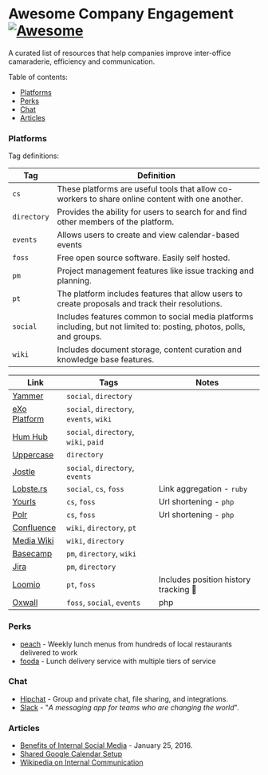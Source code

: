 # Awesome Company Engagement [![Awesome](https://cdn.rawgit.com/sindresorhus/awesome/d7305f38d29fed78fa85652e3a63e154dd8e8829/media/badge.svg)](https://github.com/sindresorhus/awesome)

A curated list of resources that help companies improve inter-office camaraderie, efficiency and communication.

Table of contents:

* [Platforms](#platforms)
* [Perks](#perks)
* [Chat](#chat)
* [Articles](#articles)

### Platforms

Tag definitions:

| Tag | Definition |
| ---- | ---- |
| `cs` | These platforms are useful tools that allow co-workers to share online content with one another. |
| `directory` | Provides the ability for users to search for and find other members of the platform. |
| `events` | Allows users to create and view calendar-based events |
| `foss` | Free open source software. Easily self hosted. |
| `pm` | Project management features like issue tracking and planning. |
| `pt` | The platform includes features that allow users to create proposals and track their resolutions. |
| `social` | Includes features common to social media platforms including, but not limited to: posting, photos, polls, and groups. |
| `wiki` | Includes document storage, content curation and knowledge base features. |


| Link | Tags | Notes |
| ---- | ---- | ---- |
| [Yammer](https://www.yammer.com/owneriq.com/) | `social`, `directory` | |
| [eXo Platform](https://www.exoplatform.com/) | `social`, `directory`, `events`, `wiki` | |
| [Hum Hub](https://www.humhub.org/en) | `social`, `directory`, `wiki`, `paid` | |
| [Uppercase](https://apps.google.com/marketplace/app/mffgeijiafphbcpoblabidficbilhdpb) | `directory` | |
| [Jostle](https://www.jostle.me/) | `social`, `directory`, `events` | |
| [Lobste.rs](https://github.com/jcs/lobsters) | `social`, `cs`, `foss` | Link aggregation - `ruby` |
| [Yourls](https://yourls.org/) | `cs`, `foss` | Url shortening - `php` |
| [Polr](https://github.com/cydrobolt/polr) | `cs`, `foss` | Url shortening - `php` |
| [Confluence](https://www.atlassian.com/software/confluence) | `wiki`, `directory`, `pt` | |
| [Media Wiki](https://www.mediawiki.org/wiki/MediaWiki) | `wiki`, `directory` | |
| [Basecamp](https://basecamp.com/) | `pm`, `directory`, `wiki` | |
| [Jira](https://www.atlassian.com/software/jira) | `pm`, `directory` | |
| [Loomio](https://www.loomio.org/) | `pt`, `foss` | Includes position history tracking :rocket: |
| [Oxwall](https://www.oxwall.com/) | `foss`, `social`, `events` | php |

### Perks

* [peach](https://www.peachd.com/) - Weekly lunch menus from hundreds of local restaurants delivered to work
* [fooda](https://www.fooda.com) - Lunch delivery service with multiple tiers of service

### Chat

* [Hipchat](https://hipchat.com/) - Group and private chat, file sharing, and integrations.
* [Slack](https://slack.com/) - "_A messaging app for teams who are changing the world_".

### Articles  

* [Benefits of Internal Social Media](http://www.apcoworldwide.com/blog/detail/apcoforum/2016/01/25/the-benefits-of-internal-social-media-engaged-employees) - January 25, 2016.
* [Shared Google Calendar Setup](https://support.google.com/a/answer/1626902?hl=en)
* [Wikipedia on Internal Communication](https://en.wikipedia.org/wiki/Internal_communications#Social_Media)
